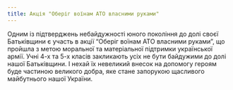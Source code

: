 ```yaml
---
title: Акція "Оберіг воїнам АТО власними руками"
---
```


Одним із підтверджень небайдужності юного покоління до долі своєї Батьківщини є участь в акції “Оберіг воїнам АТО власними руками”, що пройшла з метою моральної та матеріальної підтримки української армії. Учні 4-х та 5-х класів закликають усіх не бути байдужими до долі нашої Батьківщини. І нехай їх невеликий внесок на допомогу героям буде частиною великого добра, яке стане запорукою щасливого майбутнього нашої України.

<slideshow id="72157651470490446"></slideshow>
